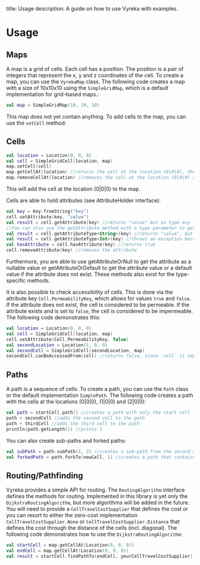 title: Usage
description: A guide on how to use Vyreka with examples.
# Usage
## Maps
A map is a grid of cells. Each cell has a position. The position is a pair of integers that represent the x, y and z coordinates of the cell.
To create a map, you can use the `VyrekaMap` class. The following code creates a map with a size of 10x10x10 using the `SimpleGridMap`,
which is a default implementation for grid-based maps.:

```kotlin
val map = SimpleGridMap(10, 10, 10)
```
This map does not yet contain anything. To add cells to the map, you can use the `setCell` method:

## Cells
```kotlin
val location = Location(0, 0, 0) 
val cell = SimpleGridCell(location, map)
map.setCell(cell)
map.getCellAt(location) //returns the cell at the location (0|0|0), the cell that got created before
map.removeCellAt(location) //removes the cell at the location (0|0|0) and returns the instance of the cell, if it exists
```
This will add the cell at the location (0|0|0) to the map.

Cells are able to hold attributes (see AttributeHolder interface):
```kotlin
val key = Key.fromString("key")
cell.setAttribute(key, "value")
val result = cell.getAttribute(key) //returns "value" but as type any
//You can also use the getAttribute method with a type parameter to get the value as a specific type:
val result = cell.getAttributeType<String>(key) //returns "value", but as type String
val result = cell.getAttributeType<Int>(key) //throws an exception because the value is not an Int
val hasAttribute = cell.hasAttribute(key) //returns true
cell.removeAttribute(key) //removes the attribute
```
Furthermore, you are able to use getAttributeOrNull to get the attribute as a nullable value or getAttributeOrDefault to
get the attribute value or a default value if the attribute does not exist. These methods also exist for the type-specific methods.

It is also possible to check accessibility of cells. This is done via the attribute key `Cell.PermeabilityKey`, which allows
for values `true` and `false`. If the attribute does not exist, the cell is considered to be permeable. If the attribute exists
and is set to `false`, the cell is considered to be impermeable. The following code demonstrates this:
```kotlin
val location = Location(0, 0, 0)
val cell = SimpleGridCell(location, map)
cell.setAttribute(Cell.PermeabilityKey, false)
val secondLocation = Location(1, 0, 0)
val secondCell = SimpleGridCell(secondLocation, map)
secondCell.canBeAccessedFrom(cell) //returns false, since `cell` is impermeable, but `secondCell` is permeable
```
## Paths
A path is a sequence of cells. To create a path, you can use the `Path` class or the default implementation `SimplePath`.
The following code creates a path with the cells at the locations (0|0|0), (1|0|0) and (2|0|0):

```kotlin
val path = startCell.path() //creates a path with only the start cell
path + secondCell //adds the second cell to the path
path + thirdCell //adds the third cell to the path
println(path.getLength()) //prints 3
```
You can also create sub-paths and forked paths:
```kotlin
val subPath = path.subPath(1, 2) //creates a sub-path from the second cell to the third cell
val forkedPath = path.forkTo(newCell, 1) //creates a path that contains the first & second cell as well as the new cell
```

## Routing/Pathfinding
Vyreka provides a simple API for routing. The `RoutingAlgorithm` interface defines the methods for routing. Implemented in
this library is yet only the `DijkstraRoutingAlgorithm`, but more algorithms will be added in the future. You will need to provide a
`CellTravelCostSupplier` that defines the cost or you can resort to either the zero-cost implementation `CellTravelCostSupplier.None`
or `CellTravelCostSupplier.Distance` that defines the cost through the distance of the cells (incl. diagonal). The following code
demonstrates how to use the `DijkstraRoutingAlgorithm`:
```kotlin
val startCell = map.getCellAt(Location(0, 0, 0))
val endCell = map.getCellAt(Location(9, 9, 9))
val result = startCell.findPathTo(endCell, yourCellTravelCostSupplier) //returns a result that contains a path from the start cell to the end cell and the duration taken
```